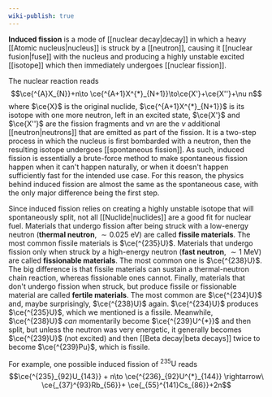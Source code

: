 ```yaml
---
wiki-publish: true
---
```

**Induced fission** is a mode of [[nuclear decay|decay]] in which a heavy [[Atomic nucleus|nucleus]] is struck by a [[neutron]], causing it [[nuclear fusion|fuse]] with the nucleus and producing a highly unstable excited [[isotope]] which then immediately undergoes [[nuclear fission]].

The nuclear reaction reads
$$\ce{^{A}X_{N}}+n\to \ce{^{A+1}X^{*}_{N+1}}\to\ce{X'}+\ce{X''}+\nu n$$
where $\ce{X}$ is the original nuclide, $\ce{^{A+1}X^{*}_{N+1}}$ is its isotope with one more neutron, left in an excited state, $\ce{X'}$ and $\ce{X''}$ are the fission fragments and $\nu n$ are the $\nu$ additional [[neutron|neutrons]] that are emitted as part of the fission. It is a two-step process in which the nucleus is first bombarded with a neutron, then the resulting isotope undergoes [[spontaneous fission]]. As such, induced fission is essentially a brute-force method to make spontaneous fission happen when it can't happen naturally, or when it doesn't happen sufficiently fast for the intended use case. For this reason, the physics behind induced fission are almost the same as the spontaneous case, with the only major difference being the first step.

Since induced fission relies on creating a highly unstable isotope that will spontaneously split, not all [[Nuclide|nuclides]] are a good fit for nuclear fuel. Materials that undergo fission after being struck with a low-energy neutron (**thermal neutron**, $\sim 0.025\text{ eV}$) are called **fissile materials**. The most common fissile materials is $\ce{^{235}U}$. Materials that undergo fission only when struck by a high-energy neutron (**fast neutron**, $\sim 1\text{ MeV}$) are called **fissionable materials**. The most common one is $\ce{^{238}U}$. The big difference is that fissile materials can sustain a thermal-neutron chain reaction, whereas fissionable ones cannot. Finally, materials that don't undergo fission when struck, but produce fissile or fissionable material are called **fertile materials**. The most common are $\ce{^{234}U}$ and, maybe surprisingly, $\ce{^{238}U}$ again. $\ce{^{234}U}$ produces $\ce{^{235}U}$, which we mentioned is a fissile. Meanwhile, $\ce{^{238}U}$ *can* momentarily become $\ce{^{239}U^{*}}$ and then split, but unless the neutron was very energetic, it generally becomes $\ce{^{239}U}$ (not excited) and then [[Beta decay|beta decays]] twice to become $\ce{^{239}Pu}$, which is fissile.

For example, one possible induced fission of $^{235}\text{U}$ reads
$$\ce{^{235}_{92}U_{143}} + n\to \ce{^{236}_{92}U^{*}_{144}} \rightarrow\ \ce{_{37}^{93}Rb_{56}}+ \ce{_{55}^{141}Cs_{86}}+2n$$
